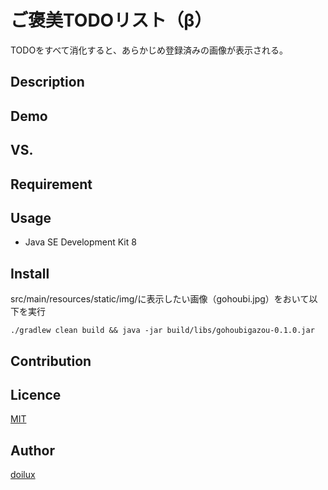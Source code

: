 ご褒美TODOリスト（β）
====
TODOをすべて消化すると、あらかじめ登録済みの画像が表示される。

## Description

## Demo

## VS.

## Requirement

## Usage
* Java SE Development Kit 8

## Install
src/main/resources/static/img/に表示したい画像（gohoubi.jpg）をおいて以下を実行

```
./gradlew clean build && java -jar build/libs/gohoubigazou-0.1.0.jar
```

## Contribution

## Licence

[MIT](https://github.com/doilux/gohoubigazou/blob/master/LICENSE)

## Author

[doilux](https://github.com/doilux)
